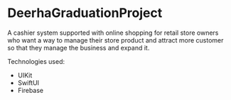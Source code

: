 # DeerhaGraduationProject
A cashier system supported with online shopping for retail store owners who want a way 
to manage their store product and attract more customer so that they manage the business and expand it.

Technologies used:
- UIKit 
- SwiftUI
- Firebase
